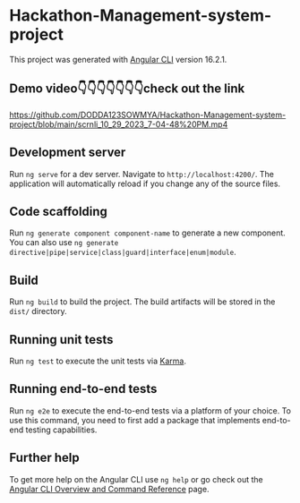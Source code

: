 # Hackathon-Management-system-project

This project was generated with [Angular CLI](https://github.com/angular/angular-cli) version 16.2.1.

## Demo video👇👇👇👇👇👇👇check out the link
https://github.com/DODDA123SOWMYA/Hackathon-Management-system-project/blob/main/scrnli_10_29_2023_7-04-48%20PM.mp4

## Development server

Run `ng serve` for a dev server. Navigate to `http://localhost:4200/`. The application will automatically reload if you change any of the source files.

## Code scaffolding

Run `ng generate component component-name` to generate a new component. You can also use `ng generate directive|pipe|service|class|guard|interface|enum|module`.

## Build

Run `ng build` to build the project. The build artifacts will be stored in the `dist/` directory.

## Running unit tests

Run `ng test` to execute the unit tests via [Karma](https://karma-runner.github.io).

## Running end-to-end tests

Run `ng e2e` to execute the end-to-end tests via a platform of your choice. To use this command, you need to first add a package that implements end-to-end testing capabilities.

## Further help

To get more help on the Angular CLI use `ng help` or go check out the [Angular CLI Overview and Command Reference](https://angular.io/cli) page.
